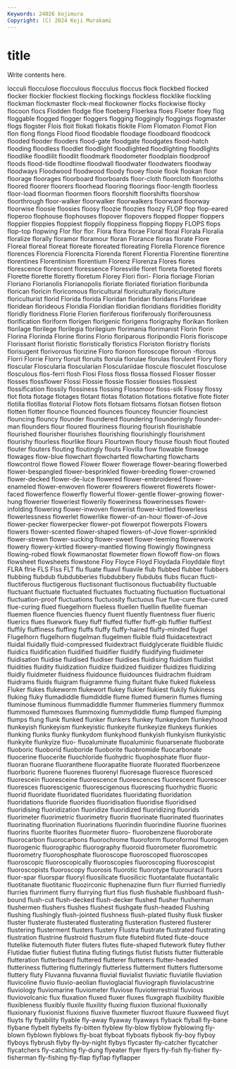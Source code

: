 ```yaml
---
Keywords: 24026 kojimura
Copyright: (C) 2024 Koji Murakami
---
```


# title

Write contents here.



locculi
flocculose flocculous flocculus floccus flock flockbed flocked flocker flockier flockiest
flocking flockings flockless flocklike flockling flockman flockmaster flock-meal flockowner flocks
flockwise flocky flocoon flocs Flodden flodge floe floeberg Floerkea floes
Floeter floey flog floggable flogged flogger floggers flogging floggingly floggings
flogmaster flogs flogster Flois floit flokati flokatis flokite Flom Flomaton
Flomot Flon flon flong flongs Flood flood floodable floodage floodboard
floodcock flooded flooder flooders flood-gate floodgate floodgates flood-hatch flooding floodless
floodlet floodlight floodlighted floodlighting floodlights floodlike floodlilit floodlit floodmark floodometer
floodplain floodproof floods flood-tide floodtime floodwall floodwater floodwaters floodway floodways
Floodwood floodwood floody flooey flooie flook flookan floor floorage floorages
floorboard floorboards floor-cloth floorcloth floorcloths floored floorer floorers floorhead flooring
floorings floor-length floorless floor-load floorman floormen floors floorshift floorshifts floorshow
floorthrough floor-walker floorwalker floorwalkers floorward floorway floorwise floosie floosies floosy
floozie floozies floozy FLOP flop flop-eared floperoo flophouse flophouses flopover
flopovers flopped flopper floppers floppier floppies floppiest floppily floppiness flopping
floppy FLOPS flops flop-top flopwing Flor flor flor. Flora flora
florae Floral floral Florala Floralia floralize florally floramor floramour floran
Florance floras florate Flore Floreal floreal floreat floreate floreated floreating
Florella Florence florence florences Florencia Florencita Florenda florent Florentia Florentine
florentine florentines Florentinism florentium Florenz Florenza Flores flores florescence florescent
floressence Floresville floret floreta floreted florets Florette florette floretty floretum
Florey Flori flori- Floria floriage Florian Floriano Florianolis Florianopolis floriate
floriated floriation floribunda florican floricin floricomous floricultural floriculturally floriculture floriculturist
florid Florida florida Floridan floridan floridans Florideae floridean florideous Floridia
Floridian floridian floridians floridities floridity floridly floridness Florie Florien floriferous
floriferously floriferousness florification floriform florigen florigenic florigens florigraphy florikan floriken
florilage florilege florilegia florilegium florimania florimanist Florin florin Florina Florinda
Florine florins Florio floriparous floripondio Floris floriscope Florissant florist floristic
floristically floristics Floriston floristry florists florisugent florivorous florizine Floro floroon
floroscope floroun -florous Florri Florrie Florry floruit floruits florula florulae
florulas florulent Flory flory floscular Floscularia floscularian Flosculariidae floscule flosculet
flosculose flosculous flos-ferri flosh Flosi Floss floss flossa flossed Flosser
flosser flosses flossflower Flossi Flossie flossie flossier flossies flossiest flossification
flossily flossiness flossing Flossmoor floss-silk Flossy flossy flot flota flotage
flotages flotant flotas flotation flotations flotative flote floter flotilla flotillas
flotorial Flotow flots flotsam flotsams flotsan flotsen flotson flotten flotter
flounce flounced flounces flouncey flouncier flounciest flouncing flouncy flounder floundered
floundering flounderingly flounder-man flounders flour floured flouriness flouring flourish flourishable
flourished flourisher flourishes flourishing flourishingly flourishment flourishy flourless flourlike flours
Flourtown floury flouse floush flout flouted flouter flouters flouting floutingly
flouts Flovilla flow flowable flowage flowages flow-blue flowchart flowcharted flowcharting
flowcharts flowcontrol flowe flowed Flower flower flowerage flower-bearing flowerbed flower-bespangled
flower-besprinkled flower-breeding flower-crowned flower-decked flower-de-luce flowered flower-embroidered flower-enameled flower-enwoven flowerer
flowerers floweret flowerets flower-faced flowerfence flowerfly flowerful flower-gentle flower-growing flower-hung
flowerier floweriest flowerily floweriness flowerinesses flower-infolding flowering flower-inwoven flowerist flower-kirtled
flowerless flowerlessness flowerlet flowerlike flower-of-an-hour flower-of-Jove flower-pecker flowerpecker flower-pot flowerpot
flowerpots Flowers flowers flower-scented flower-shaped flowers-of-Jove flower-sprinkled flower-strewn flower-sucking flower-sweet
flower-teeming flowerwork flowery flowery-kirtled flowery-mantled flowing flowingly flowingness flowing-robed flowk
flowmanostat flowmeter flown flowoff flow-on flows flowsheet flowsheets flowstone Floy
Floyce Floyd Floydada Floyddale floyt FLRA flrie FLS Flss FLT
flu fluate fluavil fluavile flub flubbed flubber flubbers flubbing flubdub
flubdubberies flubdubbery flubdubs flubs flucan flucti- fluctiferous fluctigerous fluctisonant fluctisonous
fluctuability fluctuable fluctuant fluctuate fluctuated fluctuates fluctuating fluctuation fluctuational fluctuation-proof
fluctuations fluctuosity fluctuous flue flue-cure flue-cured flue-curing flued fluegelhorn flueless
fluellen fluellin fluellite flueman fluemen fluence fluencies fluency fluent fluently
fluentness fluer flueric fluerics flues fluework fluey fluff fluffed fluffer
fluff-gib fluffier fluffiest fluffily fluffiness fluffing fluffs fluffy fluffy-haired fluffy-minded
flugel Flugelhorn flugelhorn flugelman flugelmen fluible fluid fluidacetextract fluidal fluidally
fluid-compressed fluidextract fluidglycerate fluidible fluidic fluidics fluidification fluidified fluidifier fluidify
fluidifying fluidimeter fluidisation fluidise fluidised fluidiser fluidises fluidising fluidism fluidist
fluidities fluidity fluidization fluidize fluidized fluidizer fluidizes fluidizing fluidly fluidmeter
fluidness fluidounce fluidounces fluidrachm fluidram fluidrams fluids fluigram fluigramme fluing
fluitant fluke fluked flukeless Fluker flukes flukeworm flukewort flukey flukier
flukiest flukily flukiness fluking fluky flumadiddle flumdiddle flume flumed flumerin
flumes fluming fluminose fluminous flummadiddle flummer flummeries flummery flummox flummoxed
flummoxes flummoxing flummydiddle flump flumped flumping flumps flung flunk flunked
flunker flunkers flunkey flunkeydom flunkeyhood flunkeyish flunkeyism flunkeyistic flunkeyite flunkeyize
flunkeys flunkies flunking flunks flunky flunkydom flunkyhood flunkyish flunkyism flunkyistic
flunkyite flunkyize fluo- fluoaluminate fluoaluminic fluoarsenate fluoborate fluoboric fluoborid fluoboride
fluoborite fluobromide fluocarbonate fluocerine fluocerite fluochloride fluohydric fluophosphate fluor fluor-
fluoran fluorane fluoranthene fluorapatite fluorate fluorated fluorbenzene fluorboric fluorene fluorenes
fluorenyl fluoresage fluoresce fluoresced fluorescein fluoresceine fluorescence fluorescences fluorescent fluorescer
fluoresces fluorescigenic fluorescigenous fluorescing fluorhydric fluoric fluorid fluoridate fluoridated fluoridates
fluoridating fluoridation fluoridations fluoride fluorides fluoridisation fluoridise fluoridised fluoridising fluoridization
fluoridize fluoridized fluoridizing fluorids fluorimeter fluorimetric fluorimetry fluorin fluorinate fluorinated
fluorinates fluorinating fluorination fluorinations fluorindin fluorindine fluorine fluorines fluorins fluorite
fluorites fluormeter fluoro- fluorobenzene fluoroborate fluorocarbon fluorocarbons fluorochrome fluoroform fluoroformol
fluorogen fluorogenic fluorographic fluorography fluoroid fluorometer fluorometric fluorometry fluorophosphate fluoroscope
fluoroscoped fluoroscopes fluoroscopic fluoroscopically fluoroscopies fluoroscoping fluoroscopist fluoroscopists fluoroscopy fluorosis
fluorotic fluorotype fluorouracil fluors fluor-spar fluorspar fluoryl fluosilicate fluosilicic fluotantalate
fluotantalic fluotitanate fluotitanic fluozirconic fluphenazine flurn flurr flurried flurriedly flurries
flurriment flurry flurrying flurt flus flush flushable flushboard flush-bound flush-cut
flush-decked flush-decker flushed flusher flusherman flushermen flushers flushes flushest flushgate
flush-headed Flushing flushing flushingly flush-jointed flushness flush-plated flushy flusk flusker
fluster flusterate flusterated flusterating flusteration flustered flusterer flustering flusterment flusters
flustery Flustra flustrate flustrated flustrating flustration flustrine flustroid flustrum flute
flutebird fluted flute-douce flutelike flutemouth fluter fluters flutes flute-shaped flutework
flutey fluther Flutidae flutier flutiest flutina fluting flutings flutist flutists
flutter flutterable flutteration flutterboard fluttered flutterer flutterers flutter-headed flutteriness fluttering
flutteringly flutterless flutterment flutters fluttersome fluttery fluty Fluvanna fluvanna fluvial
fluvialist fluviatic fluviatile fluviation fluvicoline fluvio fluvio-aeolian fluvioglacial fluviograph fluviolacustrine
fluviology fluviomarine fluviometer fluviose fluvioterrestrial fluvious fluviovolcanic flux fluxation fluxed
fluxer fluxes fluxgraph fluxibility fluxible fluxibleness fluxibly fluxile fluxility fluxing
fluxion fluxional fluxionally fluxionary fluxionist fluxions fluxive fluxmeter fluxroot fluxure
fluxweed fluyt fluyts fly flyability flyable fly-away flyaway flyaways flyback
flyball fly-bane flybane flybelt flybelts fly-bitten flyblew fly-blow flyblow flyblowing
fly-blown flyblown flyblows fly-boat flyboat flyboats flybook fly-boy flyboy flyboys
flybrush flyby fly-by-night flybys flycaster fly-catcher flycatcher flycatchers fly-catching fly-dung
flyeater flyer flyers fly-fish fly-fisher fly-fisherman fly-fishing fly-flap flyflap flyflapper
